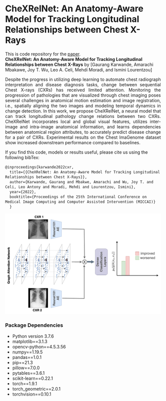 # CheXRelNet: An Anatomy-Aware Model for Tracking Longitudinal Relationships between Chest X-Rays

This is code repository for the [paper](https://arxiv.org/abs/2208.03873).
<br />
**CheXRelNet: An Anatomy-Aware Model for Tracking Longitudinal Relationships between Chest X-Rays**
by [Gaurang Karwande, Amarachi Mbakawe, Joy T. Wu, Leo A. Celi, Mehdi Moradi, and Ismini Lourentzou]
<br />
<p align='justify'> Despite the progress in utilizing deep learning to automate chest radiograph interpretation and disease diagnosis tasks, change between sequential Chest X-rays (CXRs) has received limited attention. Monitoring the progression of pathologies that are visualized through chest imaging poses several challenges in anatomical motion estimation and image registration, i.e., spatially aligning the two images and modeling temporal dynamics in change detection. In this work, we propose CheXRelNet, a neural model that can track longitudinal pathology change relations between two CXRs. CheXRelNet incorporates local and global visual features, utilizes inter-image and intra-image anatomical information, and learns dependencies between anatomical region attributes, to accurately predict disease change for a pair of CXRs. Experimental results on the Chest ImaGenome dataset show increased downstream performance compared to baselines. </p>

If you find this code, models or results useful, please cite us using the following bibTex:
```
@inproceedings{karwande2022cxr,
  title={{CheXRelNet: An Anatomy-Aware Model for Tracking Longitudinal Relationships between Chest X-Rays}},
  author={Karwande, Gaurang and Mbakwe, Amarachi and Wu, Joy T. and Celi, Leo Antony and Moradi, Mehdi and Lourentzou, Ismini},
  year={2022},
  booktitle={Proceedings of the 25th International Conference on Medical Image Computing and Computer Assisted Intervention (MICCAI)}
  }
```
<p align='center'>
<img src='https://github.com/Gaurangkarwande/ChexRelNet/blob/master/figures/model.jpg' width='600'/>
</p>

### Package Dependencies
- Python version 3.7.6
- matplotlib==3.1.3
- opencv-python==4.5.3.56
- numpy==1.19.5
- pandas==1.0.1
- pip==21.3
- pillow==7.0.0
- pytables==3.6.1
- scikit-learn==0.22.1
- torch==1.9.1
- torch_geometric==2.0.1
- torchvision==0.10.1
